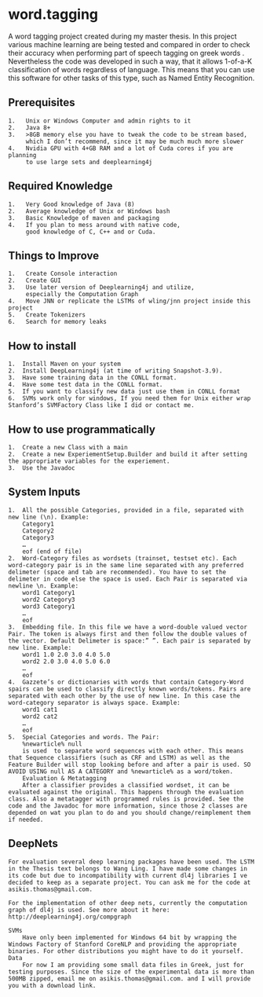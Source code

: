# word.tagging
A word tagging project created during my master thesis. In this project various machine learning are being tested and compared in order to check their accuracy when performing part of speech tagging on greek words 
. Nevertheless the code was developed in such a way, that it allows 1-of-a-K classification of words regardless of language. This means that you can use this software for other tasks of this type, such as Named Entity Recognition.

## Prerequisites
	1.   Unix or Windows Computer and admin rights to it
	2.   Java 8+
	3.   >8GB memory else you have to tweak the code to be stream based,   
	     which I don’t recommend, since it may be much much more slower
	4.   Nvidia GPU with 4+GB RAM and a lot of Cuda cores if you are planning
	     to use large sets and deeplearning4j

## Required Knowledge
	1.   Very Good knowledge of Java (8)
	2.   Average knowledge of Unix or Windows bash
	3.   Basic Knowledge of maven and packaging
	4.   If you plan to mess around with native code, 
	     good knowledge of C, C++ and or Cuda.

## Things to Improve
	1.   Create Console interaction
	2.   Create GUI
	3.   Use later version of Deeplearning4j and utilize,
	     especially the Computation Graph
	4.   Move JNN or replicate the LSTMs of wling/jnn project inside this project
	5.   Create Tokenizers
	6.   Search for memory leaks

## How to install
	1.	Install Maven on your system
	2.	Install DeepLearning4j (at time of writing Snapshot-3.9). 
	3.	Have some training data in the CONLL format.
	4.	Have some test data in the CONLL format.
	5.	If you want to classify new data just use them in CONLL format
	6.	SVMs work only for windows, If you need them for Unix either wrap Stanford’s SVMFactory Class like I did or contact me.

## How to use programmatically
	1.	Create a new Class with a main
	2.	Create a new ExperiementSetup.Builder and build it after setting the appropriate variables for the experiement.
	3.	Use the Javadoc

## System Inputs
	1.	All the possible Categories, provided in a file, separated with new line (\n). Example: 
		Category1
		Category2
		Category3
		…
		eof (end of file)
	2.	Word-Category files as wordsets (trainset, testset etc). Each word-category pair is in the same line separated with any preferred delimeter (space and tab are recommended). You have to set the delimeter in code else the space is used. Each Pair is separated via newline \n. Example:
		word1 Category1
		word2 Category3
		word3 Category1
		…
		eof
	3.	Embedding file. In this file we have a word-double valued vector Pair. The token is always first and then follow the double values of the vector. Default Delimeter is space:” ”. Each pair is separated by new line. Example:
		word1 1.0 2.0 3.0 4.0 5.0
		word2 2.0 3.0 4.0 5.0 6.0
		…
		eof
	4.	Gazzete’s or dictionaries with words that contain Category-Word spairs can be used to classify directly known words/tokens. Pairs are separated with each other by the use of new line. In this case the word-category separator is always space. Example:
		word1 cat1
		word2 cat2
		…
		eof
	5.	Special Categories and words. The Pair: 
		%newarticle% null
		is used  to separate word sequences with each other. This means that Sequence classifiers (such as CRF and LSTM) as well as the Feature Builder will stop looking before and after a pair is used. SO AVOID USING null AS A CATEGORY and %newarticle% as a word/token. 
		Evaluation & Metatagging
		After a classifier provides a classified wordset, it can be evaluated against the original. This happens through the evaluation class. Also a metatagger with programmed rules is provided. See the code and the Javadoc for more information, since those 2 classes are depended on wat you plan to do and you should change/reimplement them if needed. 

## DeepNets
	For evaluation several deep learning packages have been used. The LSTM in the Thesis text belongs to Wang Ling. I have made some changes in its code but due to incompatibility with current dl4j libraries I ve decided to keep as a separate project. You can ask me for the code at asikis.thomas@gmail.com.

	For the implementation of other deep nets, currently the computation graph of dl4j is used. See more about it here: http://deeplearning4j.org/compgraph

	SVMs
		Have only been implemented for Windows 64 bit by wrapping the Windows Factory of Stanford CoreNLP and providing the appropriate binaries. For other distributions you might have to do it yourself.
	Data
		For now I am providing some small data files in Greek, just for testing purposes. Since the size of the experimental data is more than 500MB zipped, email me on asikis.thomas@gmail.com. and I will provide you with a download link.


